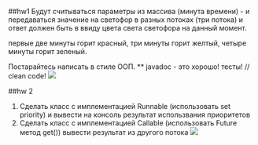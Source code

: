 ##hw1
Будут считываться параметры из массива (минута времени) - и передаваться значение 
на светофор в разных потоках (три потока) и ответ должен быть в ввиду цвета света
светофора на данный момент.

первые две минуты горит красный, три минуты горит желтый,
четыре минуты горит зеленый. 

Постарайтесь написать в стиле ООП.
** javadoc - это хорошо!
тесты!
// clean code!
![](resources/DZ1.png)

##hw 2
1) Сделать класс c имплементацией Runnable (использовать set priority) и вывести на консоль результат использвания приоритетов
2) Сделать класс с имплементацией Callable (использовать Future метод get()) вывести результат из другого потока
![](resources/DZ2.png)
